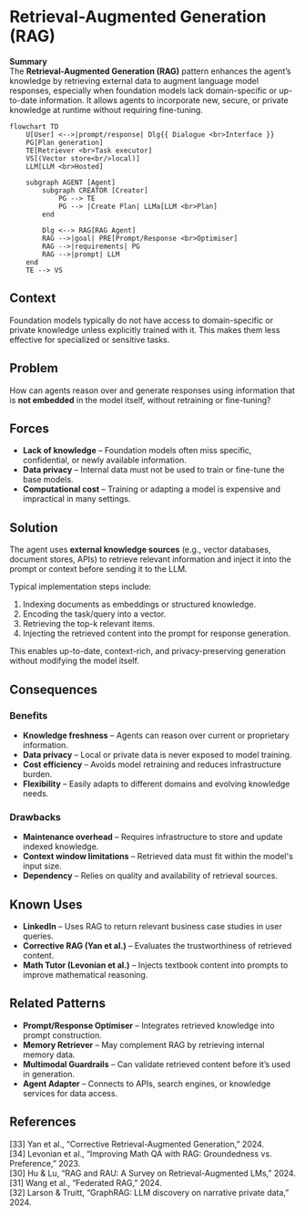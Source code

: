# Retrieval-Augmented Generation (RAG)

**Summary**  
The **Retrieval-Augmented Generation (RAG)** pattern enhances the agent’s knowledge by retrieving external data to augment language model responses, especially when foundation models lack domain-specific or up-to-date information. It allows agents to incorporate new, secure, or private knowledge at runtime without requiring fine-tuning.

```mermaid
flowchart TD
    U[User] <-->|prompt/response| Dlg{{ Dialogue <br>Interface }}
    PG[Plan generation]
    TE[Retriever <br>Task executor]
    VS[(Vector store<br/>local)]
    LLM[LLM <br>Hosted]

    subgraph AGENT [Agent]
        subgraph CREATOR [Creator]
            PG --> TE
            PG --> |Create Plan| LLMa[LLM <br>Plan]
        end

        Dlg <--> RAG[RAG Agent]
        RAG -->|goal| PRE[Prompt/Response <br>Optimiser]
        RAG -->|requirements| PG
        RAG -->|prompt| LLM
    end
    TE --> VS
```

## Context
Foundation models typically do not have access to domain-specific or private knowledge unless explicitly trained with it. This makes them less effective for specialized or sensitive tasks.

## Problem
How can agents reason over and generate responses using information that is **not embedded** in the model itself, without retraining or fine-tuning?

## Forces
- **Lack of knowledge** – Foundation models often miss specific, confidential, or newly available information.
- **Data privacy** – Internal data must not be used to train or fine-tune the base models.
- **Computational cost** – Training or adapting a model is expensive and impractical in many settings.

## Solution
The agent uses **external knowledge sources** (e.g., vector databases, document stores, APIs) to retrieve relevant information and inject it into the prompt or context before sending it to the LLM.

Typical implementation steps include:
1. Indexing documents as embeddings or structured knowledge.
2. Encoding the task/query into a vector.
3. Retrieving the top-k relevant items.
4. Injecting the retrieved content into the prompt for response generation.

This enables up-to-date, context-rich, and privacy-preserving generation without modifying the model itself.

## Consequences

### Benefits
- **Knowledge freshness** – Agents can reason over current or proprietary information.
- **Data privacy** – Local or private data is never exposed to model training.
- **Cost efficiency** – Avoids model retraining and reduces infrastructure burden.
- **Flexibility** – Easily adapts to different domains and evolving knowledge needs.

### Drawbacks
- **Maintenance overhead** – Requires infrastructure to store and update indexed knowledge.
- **Context window limitations** – Retrieved data must fit within the model's input size.
- **Dependency** – Relies on quality and availability of retrieval sources.

## Known Uses
- **LinkedIn** – Uses RAG to return relevant business case studies in user queries.
- **Corrective RAG (Yan et al.)** – Evaluates the trustworthiness of retrieved content.
- **Math Tutor (Levonian et al.)** – Injects textbook content into prompts to improve mathematical reasoning.

## Related Patterns
- **Prompt/Response Optimiser** – Integrates retrieved knowledge into prompt construction.
- **Memory Retriever** – May complement RAG by retrieving internal memory data.
- **Multimodal Guardrails** – Can validate retrieved content before it’s used in generation.
- **Agent Adapter** – Connects to APIs, search engines, or knowledge services for data access.

## References
[33] Yan et al., “Corrective Retrieval-Augmented Generation,” 2024.  
[34] Levonian et al., “Improving Math QA with RAG: Groundedness vs. Preference,” 2023.  
[30] Hu & Lu, “RAG and RAU: A Survey on Retrieval-Augmented LMs,” 2024.  
[31] Wang et al., “Federated RAG,” 2024.  
[32] Larson & Truitt, “GraphRAG: LLM discovery on narrative private data,” 2024.